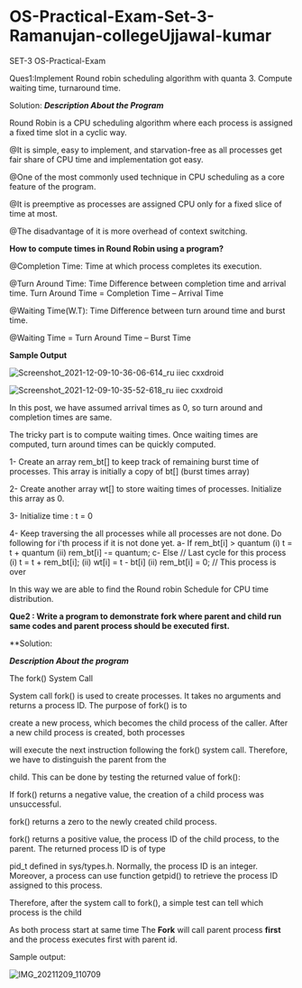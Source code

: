 # OS-Practical-Exam-Set-3-Ramanujan-collegeUjjawal-kumar

SET-3 OS-Practical-Exam

Ques1:Implement Round robin scheduling algorithm with quanta 3. Compute waiting time, 
turnaround time.

Solution:
*********Description About the Program*********

Round Robin is a CPU scheduling algorithm where each process is assigned a fixed time slot in a cyclic way.

@It is simple, easy to implement, and starvation-free as all processes get fair share of CPU time and implementation got easy. 

@One of the most commonly used technique in CPU scheduling as a core feature of the program.

@It is preemptive as processes are assigned CPU only for a fixed slice of time at most.

@The disadvantage of it is more overhead of context switching.

**How to compute times in Round Robin using a program?**

@Completion Time: Time at which process completes its execution.

@Turn Around Time: Time Difference between completion time and arrival time. Turn Around Time = Completion Time – Arrival Time

@Waiting Time(W.T): Time Difference between turn around time and burst time. 

@Waiting Time = Turn Around Time – Burst Time

**Sample Output**

![Screenshot_2021-12-09-10-36-06-614_ru iiec cxxdroid](https://user-images.githubusercontent.com/83595564/145340001-f5e7b947-7114-422f-8988-c8734c21f330.jpg)

 
 ![Screenshot_2021-12-09-10-35-52-618_ru iiec cxxdroid](https://user-images.githubusercontent.com/83595564/145339365-2f379d0a-f5e1-4fd2-8372-c40401c890d9.jpg)
 
In this post, we have assumed arrival times as 0, so turn around and completion times are same.

The tricky part is to compute waiting times. Once waiting times are computed, turn around times can be quickly computed.

1- Create an array rem_bt[] to keep track of remaining
   burst time of processes. This array is initially a 
   copy of bt[] (burst times array)
   
2- Create another array wt[] to store waiting times
   of processes. Initialize this array as 0.
   
3- Initialize time : t = 0

4- Keep traversing the all processes while all processes
   are not done. Do following for i'th process if it is
   not done yet.
    a- If rem_bt[i] > quantum
       (i)  t = t + quantum
       (ii) rem_bt[i] -= quantum;
    c- Else // Last cycle for this process
       (i)  t = t + rem_bt[i];
       (ii) wt[i] = t - bt[i]
       (ii) rem_bt[i] = 0; // This process is over
       
In this way we are able to find the Round robin Schedule for CPU time distribution. 


**Que2 : Write a program to demonstrate fork where parent and child run same codes and parent 
process should be executed first.**

**Solution:

***Description About the program***

The fork() System Call

System call fork() is used to create processes. It takes no arguments and returns a process ID. The purpose of fork() is to

create a new process, which becomes the child process of the caller. After a new child process is created, both processes 

will execute the next instruction following the fork() system call. Therefore, we have to distinguish the parent from the

child. This can be done by testing the returned value of fork():

If fork() returns a negative value, the creation of a child process was unsuccessful.

fork() returns a zero to the newly created child process.

fork() returns a positive value, the process ID of the child process, to the parent. The returned process ID is of type

pid_t defined in sys/types.h. Normally, the process ID is an integer. Moreover, a process can use function getpid() to retrieve the process ID assigned to this process.

Therefore, after the system call to fork(), a simple test can tell which process is the child

As both process start at same time The **Fork** will call parent process **first** and the process executes first with parent id. 

Sample output:

![IMG_20211209_110709](https://user-images.githubusercontent.com/83595564/145342322-cd19e292-6d4b-4ad9-8234-6e80c7673f8e.jpg)

